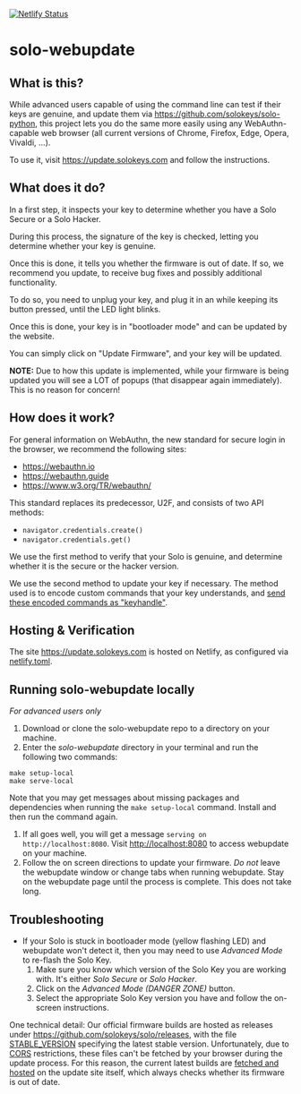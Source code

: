 [![Netlify Status](https://api.netlify.com/api/v1/badges/cf747fa0-e4d2-4405-897c-47cc3affba8e/deploy-status)](https://app.netlify.com/sites/solokeys-webupdate/deploys)

# solo-webupdate

## What is this?
While advanced users capable of using the command line can test if their keys are genuine, and update them via
<https://github.com/solokeys/solo-python>, this project lets you do the same more easily
using any WebAuthn-capable web browser (all current versions of Chrome, Firefox, Edge, Opera, Vivaldi, ...).

To use it, visit <https://update.solokeys.com> and follow the instructions.

## What does it do?
In a first step, it inspects your key to determine whether you have a Solo Secure or a Solo Hacker.

During this process, the signature of the key is checked, letting you determine whether your key is genuine.

Once this is done, it tells you whether the firmware is out of date.
If so, we recommend you update, to receive bug fixes and possibly additional functionality.

To do so, you need to unplug your key, and plug it in an while keeping its button pressed, until the LED light blinks.

Once this is done, your key is in "bootloader mode" and can be updated by the website.

You can simply click on "Update Firmware", and your key will be updated.

**NOTE:** Due to how this update is implemented, while your firmware is being updated you will see a LOT of popups (that disappear again immediately). This is no reason for concern!

## How does it work?
For general information on WebAuthn, the new standard for secure login in the browser, we recommend the following sites:
- https://webauthn.io
- https://webauthn.guide
- https://www.w3.org/TR/webauthn/

This standard replaces its predecessor, U2F, and consists of two API methods:
- `navigator.credentials.create()`
- `navigator.credentials.get()`

We use the first method to verify that your Solo is genuine, and determine whether it is the secure or the hacker version.

We use the second method to update your key if necessary. The method used is to encode custom commands that your key understands, and [send these encoded commands as "keyhandle"](https://github.com/solokeys/solo-webupdate/blob/master/js/ctaphid.js).

## Hosting & Verification
The site <https://update.solokeys.com> is hosted on Netlify, as configured via [netlify.toml](netlify.toml).

## Running solo-webupdate locally

*For advanced users only*

1. Download or clone the solo-webupdate repo to a directory on your machine. 
1. Enter the _solo-webupdate_ directory in your terminal and run the following two commands:
```
make setup-local
make serve-local
```
Note that you may get messages about missing packages and dependencies when running the `make setup-local` command. Install and then run the command again. 
1. If all goes well, you will get a message `serving on http://localhost:8080`. Visit <http://localhost:8080> to access webupdate on your machine.
1. Follow the on screen directions to update your firmware. *Do not* leave the webupdate window or change tabs when running webupdate. Stay on the webupdate page until the process is complete. This does not take long. 

## Troubleshooting

* If your Solo is stuck in bootloader mode (yellow flashing LED) and webupdate won't detect it, then you may need to use _Advanced Mode_ to re-flash the Solo Key.
	1. Make sure you know which version of the Solo Key you are working with. It's either _Solo Secure_ or _Solo Hacker_.
	1. Click on the _Advanced Mode (DANGER ZONE)_ button.
	1. Select the appropriate Solo Key version you have and follow the on-screen instructions.

One technical detail: Our official firmware builds are hosted as releases under <https://github.com/solokeys/solo/releases>, with the file [STABLE_VERSION](https://github.com/solokeys/solo/blob/master/STABLE_VERSION) specifying the latest stable version. Unfortunately, due to [CORS](https://en.wikipedia.org/wiki/Cross-origin_resource_sharing) restrictions, these files can't be fetched by your browser during the update process. For this reason, the current latest builds are [fetched and hosted](https://github.com/solokeys/solo-webupdate/blob/master/scripts/fetch-firmware.sh) on the update site itself, which always checks whether its firmware is out of date. 

